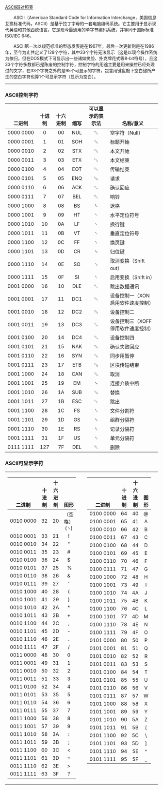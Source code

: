 [ASCII码对照表](http://ascii.911cha.com/)

<div class="mcon">
    <style>
    xianshi{font-family:'lucida sans unicode','arial unicode ms';}
    </style>
    <p>　　ASCII（American Standard Code for Information Interchange，美国信息互换标准代码，ASCⅡ）是基于拉丁字母的一套电脑编码系统。它主要用于显示现代英语和其他西欧语言。它是现今最通用的单字节编码系统，并等同于国际标准ISO/IEC 646。</p>
    <p>　　ASCII第一次以规范标准的型态发表是在1967年，最后一次更新则是在1986年，至今为止共定义了128个字符，其中33个字符无法显示（这是以现今操作系统为依归，但在DOS模式下可显示出一些诸如笑脸、扑克牌花式等8-bit符号），且这33个字符多数都已是陈废的控制字符，控制字符的用途主要是用来操控已经处理过的文字，在33个字符之外的是95个可显示的字符，包含用键盘敲下空白键所产生的空白字符也算1个可显示字符（显示为空白）。</p>
    <hr size="1" />
    <h3 class="f14 p8 center pink">ASCII控制字符</h3>
    <table width="100%" border="0" cellpadding="0" cellspacing="0" class="bx">
        <thead>
            <tr valign="bottom">
                <th>二进制</th>
                <th>十进制</th>
                <th>十六进制</th>
                <th>缩写</th>
                <th>可以显示的表示法</th>
                <th>名称/意义</th>
            </tr>
        </thead>
        <tbody>
            <tr>
                <td>0000&nbsp;0000</td>
                <td align="center">0</td>
                <td align="center">00</td>
                <td align="center">NUL</td>
                <td align="center" class="xianshi">␀</td>
                <td>空字符（Null）</td>
            </tr>
            <tr>
                <td>0000&nbsp;0001</td>
                <td align="center">1</td>
                <td align="center">01</td>
                <td align="center">SOH</td>
                <td align="center" class="xianshi">␁</td>
                <td>标题开始</td>
            </tr>       
            <tr>
                <td>0000&nbsp;0010</td>
                <td align="center">2</td>
                <td align="center">02</td>
                <td align="center">STX</td>
                <td align="center" class="xianshi">␂</td>
                <td>本文开始</td>
            </tr>
            <tr>
                <td>0000&nbsp;0011</td>
                <td align="center">3</td>
                <td align="center">03</td>
                <td align="center">ETX</td>
                <td align="center" class="xianshi">␃</td>
                <td>本文结束</td>
            </tr>
            <tr>
                <td>0000&nbsp;0100</td>
                <td align="center">4</td>
                <td align="center">04</td>
                <td align="center">EOT</td>
                <td align="center" class="xianshi">␄</td>
                <td>传输结束</td>
            </tr>
            <tr>
                <td>0000&nbsp;0101</td>
                <td align="center">5</td>
                <td align="center">05</td>
                <td align="center">ENQ</td>
                <td align="center" class="xianshi">␅</td>
                <td>请求</td>
            </tr>
            <tr>
                <td>0000&nbsp;0110</td>
                <td align="center">6</td>
                <td align="center">06</td>
                <td align="center">ACK</td>
                <td align="center" class="xianshi">␆</td>
                <td>确认回应</td>
            </tr>
            <tr>
                <td>0000&nbsp;0111</td>
                <td align="center">7</td>
                <td align="center">07</td>
                <td align="center">BEL</td>
                <td align="center" class="xianshi">␇</td>
                <td>响铃</td>
            </tr>
            <tr>
                <td>0000&nbsp;1000</td>
                <td align="center">8</td>
                <td align="center">08</td>
                <td align="center">BS</td>
                <td align="center" class="xianshi">␈</td>
                <td>退格</td>
            </tr>
            <tr>
                <td>0000&nbsp;1001</td>
                <td align="center">9</td>
                <td align="center">09</td>
                <td align="center">HT</td>
                <td align="center" class="xianshi">␉</td>
                <td>水平定位符号</td>
            </tr>
            <tr>
                <td>0000&nbsp;1010</td>
                <td align="center">10</td>
                <td align="center">0A</td>
                <td align="center">LF</td>
                <td align="center" class="xianshi">␊</td>
                <td>换行键</td>
            </tr>
            <tr>
                <td>0000&nbsp;1011</td>
                <td align="center">11</td>
                <td align="center">0B</td>
                <td align="center">VT</td>
                <td align="center" class="xianshi">␋</td>
                <td>垂直定位符号</td>
            </tr>
            <tr>
                <td>0000&nbsp;1100</td>
                <td align="center">12</td>
                <td align="center">0C</td>
                <td align="center">FF</td>
                <td align="center" class="xianshi">␌</td>
                <td>换页键</td>
            </tr>
            <tr>
                <td>0000&nbsp;1101</td>
                <td align="center">13</td>
                <td align="center">0D</td>
                <td align="center">CR</td>
                <td align="center" class="xianshi">␍</td>
                <td>归位键</td>
            </tr>
            <tr>
                <td>0000&nbsp;1110</td>
                <td align="center">14</td>
                <td align="center">0E</td>
                <td align="center">SO</td>
                <td align="center" class="xianshi">␎</td>
                <td>取消变换（Shift out）</td>
            </tr>
            <tr>
                <td>0000&nbsp;1111</td>
                <td align="center">15</td>
                <td align="center">0F</td>
                <td align="center">SI</td>
                <td align="center" class="xianshi">␏</td>
                <td>启用变换（Shift in）</td>
            </tr>
            <tr>
                <td>0001&nbsp;0000</td>
                <td align="center">16</td>
                <td align="center">10</td>
                <td align="center">DLE</td>
                <td align="center" class="xianshi">␐</td>
                <td>跳出数据通讯</td>
            </tr>
            <tr>
                <td>0001&nbsp;0001</td>
                <td align="center">17</td>
                <td align="center">11</td>
                <td align="center">DC1</td>
                <td align="center" class="xianshi">␑</td>
                <td>设备控制一（XON 启用软件速度控制）</td>
            </tr>
            <tr>
                <td>0001&nbsp;0010</td>
                <td align="center">18</td>
                <td align="center">12</td>
                <td align="center">DC2</td>
                <td align="center" class="xianshi">␒</td>
                <td>设备控制二</td>
            </tr>
            <tr>
                <td>0001&nbsp;0011</td>
                <td align="center">19</td>
                <td align="center">13</td>
                <td align="center">DC3</td>
                <td align="center" class="xianshi">␓</td>
                <td>设备控制三（XOFF 停用软件速度控制）</td>
            </tr>
            <tr>
                <td>0001&nbsp;0100</td>
                <td align="center">20</td>
                <td align="center">14</td>
                <td align="center">DC4</td>
                <td align="center" class="xianshi">␔</td>
                <td>设备控制四</td>
            </tr>
            <tr>
                <td>0001&nbsp;0101</td>
                <td align="center">21</td>
                <td align="center">15</td>
                <td align="center">NAK</td>
                <td align="center" class="xianshi">␕</td>
                <td>确认失败回应</td>
            </tr>
            <tr>
                <td>0001&nbsp;0110</td>
                <td align="center">22</td>
                <td align="center">16</td>
                <td align="center">SYN</td>
                <td align="center" class="xianshi">␖</td>
                <td>同步用暂停</td>
            </tr>
            <tr>
                <td>0001&nbsp;0111</td>
                <td align="center">23</td>
                <td align="center">17</td>
                <td align="center">ETB</td>
                <td align="center" class="xianshi">␗</td>
                <td>区块传输结束</td>
            </tr>
            <tr>
                <td>0001&nbsp;1000</td>
                <td align="center">24</td>
                <td align="center">18</td>
                <td align="center">CAN</td>
                <td align="center" class="xianshi">␘</td>
                <td>取消</td>
            </tr>
            <tr>
                <td>0001&nbsp;1001</td>
                <td align="center">25</td>
                <td align="center">19</td>
                <td align="center">EM</td>
                <td align="center" class="xianshi">␙</td>
                <td>连接介质中断</td>
            </tr>
            <tr>
                <td>0001&nbsp;1010</td>
                <td align="center">26</td>
                <td align="center">1A</td>
                <td align="center">SUB</td>
                <td align="center" class="xianshi">␚</td>
                <td>替换</td>
            </tr>
            <tr>
                <td>0001&nbsp;1011</td>
                <td align="center">27</td>
                <td align="center">1B</td>
                <td align="center">ESC</td>
                <td align="center" class="xianshi">␛</td>
                <td>跳出</td>
            </tr>
            <tr>
                <td>0001&nbsp;1100</td>
                <td align="center">28</td>
                <td align="center">1C</td>
                <td align="center">FS</td>
                <td align="center" class="xianshi">␜</td>
                <td>文件分割符</td>
            </tr>
            <tr>
                <td>0001&nbsp;1101</td>
                <td align="center">29</td>
                <td align="center">1D</td>
                <td align="center">GS</td>
                <td align="center" class="xianshi">␝</td>
                <td>组群分隔符</td>
            </tr>
            <tr>
                <td>0001&nbsp;1110</td>
                <td align="center">30</td>
                <td align="center">1E</td>
                <td align="center">RS</td>
                <td align="center" class="xianshi">␞</td>
                <td>记录分隔符</td>
            </tr>
            <tr>
                <td>0001&nbsp;1111</td>
                <td align="center">31</td>
                <td align="center">1F</td>
                <td align="center">US</td>
                <td align="center" class="xianshi">␟</td>
                <td>单元分隔符</td>
            </tr>
            <tr>
                <td>0111&nbsp;1111</td>
                <td align="center">127</td>
                <td align="center">7F</td>
                <td align="center">DEL</td>
                <td align="center" class="xianshi">␡</td>
                <td>删除</td>
            </tr>
        </tbody>
    </table>
    <h3 class="f14 p8 center pink">ASCII可显示字符</h3>
    <table width="100%" border="0" cellspacing="0" cellpadding="0">
        <tbody>
            <tr valign="top">
                <td>
                    <table width="100%" border="0" cellpadding="0" cellspacing="0" class="bx">
                        <thead>
                            <tr valign="bottom">
                                <th>二进制</th>
                                <th>十进制</th>
                                <th>十六进制</th>
                                <th>图形</th>
                            </tr>
                        </thead>
                        <tbody>
                            <tr>
                                <td>0010&nbsp;0000</td>
                                <td align="center">32</td>
                                <td align="center">20</td>
                                <td align="center">（空格）(␠)</td>
                            </tr>
                            <tr>
                                <td>0010&nbsp;0001</td>
                                <td align="center">33</td>
                                <td align="center">21</td>
                                <td align="center">!</td>
                            </tr>
                            <tr>
                                <td>0010&nbsp;0010</td>
                                <td align="center">34</td>
                                <td align="center">22</td>
                                <td align="center">&quot;</td>
                            </tr>
                            <tr>
                                <td>0010&nbsp;0011</td>
                                <td align="center">35</td>
                                <td align="center">23</td>
                                <td align="center">#</td>
                            </tr>
                            <tr>
                                <td>0010&nbsp;0100</td>
                                <td align="center">36</td>
                                <td align="center">24</td>
                                <td align="center">$</td>
                            </tr>
                            <tr>
                                <td>0010&nbsp;0101</td>
                                <td align="center">37</td>
                                <td align="center">25</td>
                                <td align="center">&nbsp;%</td>
                            </tr>
                            <tr>
                                <td>0010&nbsp;0110</td>
                                <td align="center">38</td>
                                <td align="center">26</td>
                                <td align="center">&amp;</td>
                            </tr>
                            <tr>
                                <td>0010&nbsp;0111</td>
                                <td align="center">39</td>
                                <td align="center">27</td>
                                <td align="center">'</td>
                            </tr>
                            <tr>
                                <td>0010&nbsp;1000</td>
                                <td align="center">40</td>
                                <td align="center">28</td>
                                <td align="center">(</td>
                            </tr>
                            <tr>
                                <td>0010&nbsp;1001</td>
                                <td align="center">41</td>
                                <td align="center">29</td>
                                <td align="center">)</td>
                            </tr>
                            <tr>
                                <td>0010&nbsp;1010</td>
                                <td align="center">42</td>
                                <td align="center">2A</td>
                                <td align="center">*</td>
                            </tr>
                            <tr>
                                <td>0010&nbsp;1011</td>
                                <td align="center">43</td>
                                <td align="center">2B</td>
                                <td align="center">+</td>
                            </tr>
                            <tr>
                                <td>0010&nbsp;1100</td>
                                <td align="center">44</td>
                                <td align="center">2C</td>
                                <td align="center">,</td>
                            </tr>
                            <tr>
                                <td>0010&nbsp;1101</td>
                                <td align="center">45</td>
                                <td align="center">2D</td>
                                <td align="center">-</td>
                            </tr>
                            <tr>
                                <td>0010&nbsp;1110</td>
                                <td align="center">46</td>
                                <td align="center">2E</td>
                                <td align="center">.</td>
                            </tr>
                            <tr>
                                <td>0010&nbsp;1111</td>
                                <td align="center">47</td>
                                <td align="center">2F</td>
                                <td align="center">/</td>
                            </tr>
                            <tr>
                                <td>0011&nbsp;0000</td>
                                <td align="center">48</td>
                                <td align="center">30</td>
                                <td align="center">0</td>
                            </tr>
                            <tr>
                                <td>0011&nbsp;0001</td>
                                <td align="center">49</td>
                                <td align="center">31</td>
                                <td align="center">1</td>
                            </tr>
                            <tr>
                                <td>0011&nbsp;0010</td>
                                <td align="center">50</td>
                                <td align="center">32</td>
                                <td align="center">2</td>
                            </tr>
                            <tr>
                                <td>0011&nbsp;0011</td>
                                <td align="center">51</td>
                                <td align="center">33</td>
                                <td align="center">3</td>
                            </tr>
                            <tr>
                                <td>0011&nbsp;0100</td>
                                <td align="center">52</td>
                                <td align="center">34</td>
                                <td align="center">4</td>
                            </tr>
                            <tr>
                                <td>0011&nbsp;0101</td>
                                <td align="center">53</td>
                                <td align="center">35</td>
                                <td align="center">5</td>
                            </tr>
                            <tr>
                                <td>0011&nbsp;0110</td>
                                <td align="center">54</td>
                                <td align="center">36</td>
                                <td align="center">6</td>
                            </tr>
                            <tr>
                                <td>0011&nbsp;0111</td>
                                <td align="center">55</td>
                                <td align="center">37</td>
                                <td align="center">7</td>
                            </tr>
                            <tr>
                                <td>0011&nbsp;1000</td>
                                <td align="center">56</td>
                                <td align="center">38</td>
                                <td align="center">8</td>
                            </tr>
                            <tr>
                                <td>0011&nbsp;1001</td>
                                <td align="center">57</td>
                                <td align="center">39</td>
                                <td align="center">9</td>
                            </tr>
                            <tr>
                                <td>0011&nbsp;1010</td>
                                <td align="center">58</td>
                                <td align="center">3A</td>
                                <td align="center">:</td>
                            </tr>
                            <tr>
                                <td>0011&nbsp;1011</td>
                                <td align="center">59</td>
                                <td align="center">3B</td>
                                <td align="center">;</td>
                            </tr>
                            <tr>
                                <td>0011&nbsp;1100</td>
                                <td align="center">60</td>
                                <td align="center">3C</td>
                                <td align="center">&lt;</td>
                            </tr>
                            <tr>
                                <td>0011&nbsp;1101</td>
                                <td align="center">61</td>
                                <td align="center">3D</td>
                                <td align="center">=</td>
                            </tr>
                            <tr>
                                <td>0011&nbsp;1110</td>
                                <td align="center">62</td>
                                <td align="center">3E</td>
                                <td align="center">&gt;</td>
                            </tr>
                            <tr>
                                <td>0011&nbsp;1111</td>
                                <td align="center">63</td>
                                <td align="center">3F</td>
                                <td align="center">?</td>
                            </tr>
                        </tbody>
                    </table>
                </td>
                <td>&nbsp;</td>
                <td>
                    <table width="100%" border="0" cellpadding="0" cellspacing="0" class="bx">
                        <thead>
                            <tr valign="bottom">
                                <th>二进制</th>
                                <th>十进制</th>
                                <th>十六进制</th>
                                <th>图形</th>
                            </tr>
                        </thead>
                        <tbody>
                            <tr>
                                <td>0100&nbsp;0000</td>
                                <td align="center">64</td>
                                <td align="center">40</td>
                                <td align="center">@</td>
                            </tr>
                            <tr>
                                <td>0100&nbsp;0001</td>
                                <td align="center">65</td>
                                <td align="center">41</td>
                                <td align="center">A</td>
                            </tr>
                            <tr>
                                <td>0100&nbsp;0010</td>
                                <td align="center">66</td>
                                <td align="center">42</td>
                                <td align="center">B</td>
                            </tr>
                            <tr>
                                <td>0100&nbsp;0011</td>
                                <td align="center">67</td>
                                <td align="center">43</td>
                                <td align="center">C</td>
                            </tr>
                            <tr>
                                <td>0100&nbsp;0100</td>
                                <td align="center">68</td>
                                <td align="center">44</td>
                                <td align="center">D</td>
                            </tr>
                            <tr>
                                <td>0100&nbsp;0101</td>
                                <td align="center">69</td>
                                <td align="center">45</td>
                                <td align="center">E</td>
                            </tr>
                            <tr>
                                <td>0100&nbsp;0110</td>
                                <td align="center">70</td>
                                <td align="center">46</td>
                                <td align="center">F</td>
                            </tr>
                            <tr>
                                <td>0100&nbsp;0111</td>
                                <td align="center">71</td>
                                <td align="center">47</td>
                                <td align="center">G</td>
                            </tr>
                            <tr>
                                <td>0100&nbsp;1000</td>
                                <td align="center">72</td>
                                <td align="center">48</td>
                                <td align="center">H</td>
                            </tr>
                            <tr>
                                <td>0100&nbsp;1001</td>
                                <td align="center">73</td>
                                <td align="center">49</td>
                                <td align="center">I</td>
                            </tr>
                            <tr>
                                <td>0100&nbsp;1010</td>
                                <td align="center">74</td>
                                <td align="center">4A</td>
                                <td align="center">J</td>
                            </tr>
                            <tr>
                                <td>0100&nbsp;1011</td>
                                <td align="center">75</td>
                                <td align="center">4B</td>
                                <td align="center">K</td>
                            </tr>
                            <tr>
                                <td>0100&nbsp;1100</td>
                                <td align="center">76</td>
                                <td align="center">4C</td>
                                <td align="center">L</td>
                            </tr>
                            <tr>
                                <td>0100&nbsp;1101</td>
                                <td align="center">77</td>
                                <td align="center">4D</td>
                                <td align="center">M</td>
                            </tr>
                            <tr>
                                <td>0100&nbsp;1110</td>
                                <td align="center">78</td>
                                <td align="center">4E</td>
                                <td align="center">N</td>
                            </tr>
                            <tr>
                                <td>0100&nbsp;1111</td>
                                <td align="center">79</td>
                                <td align="center">4F</td>
                                <td align="center">O</td>
                            </tr>
                            <tr>
                                <td>0101&nbsp;0000</td>
                                <td align="center">80</td>
                                <td align="center">50</td>
                                <td align="center">P</td>
                            </tr>
                            <tr>
                                <td>0101&nbsp;0001</td>
                                <td align="center">81</td>
                                <td align="center">51</td>
                                <td align="center">Q</td>
                            </tr>
                            <tr>
                                <td>0101&nbsp;0010</td>
                                <td align="center">82</td>
                                <td align="center">52</td>
                                <td align="center">R</td>
                            </tr>
                            <tr>
                                <td>0101&nbsp;0011</td>
                                <td align="center">83</td>
                                <td align="center">53</td>
                                <td align="center">S</td>
                            </tr>
                            <tr>
                                <td>0101&nbsp;0100</td>
                                <td align="center">84</td>
                                <td align="center">54</td>
                                <td align="center">T</td>
                            </tr>
                            <tr>
                                <td>0101&nbsp;0101</td>
                                <td align="center">85</td>
                                <td align="center">55</td>
                                <td align="center">U</td>
                            </tr>
                            <tr>
                                <td>0101&nbsp;0110</td>
                                <td align="center">86</td>
                                <td align="center">56</td>
                                <td align="center">V</td>
                            </tr>
                            <tr>
                                <td>0101&nbsp;0111</td>
                                <td align="center">87</td>
                                <td align="center">57</td>
                                <td align="center">W</td>
                            </tr>
                            <tr>
                                <td>0101&nbsp;1000</td>
                                <td align="center">88</td>
                                <td align="center">58</td>
                                <td align="center">X</td>
                            </tr>
                            <tr>
                                <td>0101&nbsp;1001</td>
                                <td align="center">89</td>
                                <td align="center">59</td>
                                <td align="center">Y</td>
                            </tr>
                            <tr>
                                <td>0101&nbsp;1010</td>
                                <td align="center">90</td>
                                <td align="center">5A</td>
                                <td align="center">Z</td>
                            </tr>
                            <tr>
                                <td>0101&nbsp;1011</td>
                                <td align="center">91</td>
                                <td align="center">5B</td>
                                <td align="center">[</td>
                            </tr>
                            <tr>
                                <td>0101&nbsp;1100</td>
                                <td align="center">92</td>
                                <td align="center">5C</td>
                                <td align="center">\</td>
                            </tr>
                            <tr>
                                <td>0101&nbsp;1101</td>
                                <td align="center">93</td>
                                <td align="center">5D</td>
                                <td align="center">]</td>
                            </tr>
                            <tr>
                                <td>0101&nbsp;1110</td>
                                <td align="center">94</td>
                                <td align="center">5E</td>
                                <td align="center">^</td>
                            </tr>
                            <tr>
                                <td>0101&nbsp;1111</td>
                                <td align="center">95</td>
                                <td align="center">5F</td>
                                <td align="center">_</td>
                            </tr>
                        </tbody>
                    </table>
                </td>
                <td>&nbsp;</td>
                <td>
                    <table width="100%" border="0" cellpadding="0" cellspacing="0" class="bx">
                        <thead>
                            <tr valign="bottom">
                                <th>二进制</th>
                                <th>十进制</th>
                                <th>十六进制</th>
                                <th>图形</th>
                            </tr>
                        </thead>
                        <tbody>
                            <tr>
                                <td>0110&nbsp;0000</td>
                                <td align="center">96</td>
                                <td align="center">60</td>
                                <td align="center">`</td>
                            </tr>
                            <tr>
                                <td>0110&nbsp;0001</td>
                                <td align="center">97</td>
                                <td align="center">61</td>
                                <td align="center">a</td>
                            </tr>
                            <tr>
                                <td>0110&nbsp;0010</td>
                                <td align="center">98</td>
                                <td align="center">62</td>
                                <td align="center">b</td>
                            </tr>
                            <tr>
                                <td>0110&nbsp;0011</td>
                                <td align="center">99</td>
                                <td align="center">63</td>
                                <td align="center">c</td>
                            </tr>
                            <tr>
                                <td>0110&nbsp;0100</td>
                                <td align="center">100</td>
                                <td align="center">64</td>
                                <td align="center">d</td>
                            </tr>
                            <tr>
                                <td>0110&nbsp;0101</td>
                                <td align="center">101</td>
                                <td align="center">65</td>
                                <td align="center">e</td>
                            </tr>
                            <tr>
                                <td>0110&nbsp;0110</td>
                                <td align="center">102</td>
                                <td align="center">66</td>
                                <td align="center">f</td>
                            </tr>
                            <tr>
                                <td>0110&nbsp;0111</td>
                                <td align="center">103</td>
                                <td align="center">67</td>
                                <td align="center">g</td>
                            </tr>
                            <tr>
                                <td>0110&nbsp;1000</td>
                                <td align="center">104</td>
                                <td align="center">68</td>
                                <td align="center">h</td>
                            </tr>
                            <tr>
                                <td>0110&nbsp;1001</td>
                                <td align="center">105</td>
                                <td align="center">69</td>
                                <td align="center">i</td>
                            </tr>
                            <tr>
                                <td>0110&nbsp;1010</td>
                                <td align="center">106</td>
                                <td align="center">6A</td>
                                <td align="center">j</td>
                            </tr>
                            <tr>
                                <td>0110&nbsp;1011</td>
                                <td align="center">107</td>
                                <td align="center">6B</td>
                                <td align="center">k</td>
                            </tr>
                            <tr>
                                <td>0110&nbsp;1100</td>
                                <td align="center">108</td>
                                <td align="center">6C</td>
                                <td align="center">l</td>
                            </tr>
                            <tr>
                                <td>0110&nbsp;1101</td>
                                <td align="center">109</td>
                                <td align="center">6D</td>
                                <td align="center">m</td>
                            </tr>
                            <tr>
                                <td>0110&nbsp;1110</td>
                                <td align="center">110</td>
                                <td align="center">6E</td>
                                <td align="center">n</td>
                            </tr>
                            <tr>
                                <td>0110&nbsp;1111</td>
                                <td align="center">111</td>
                                <td align="center">6F</td>
                                <td align="center">o</td>
                            </tr>
                            <tr>
                                <td>0111&nbsp;0000</td>
                                <td align="center">112</td>
                                <td align="center">70</td>
                                <td align="center">p</td>
                            </tr>
                            <tr>
                                <td>0111&nbsp;0001</td>
                                <td align="center">113</td>
                                <td align="center">71</td>
                                <td align="center">q</td>
                            </tr>
                            <tr>
                                <td>0111&nbsp;0010</td>
                                <td align="center">114</td>
                                <td align="center">72</td>
                                <td align="center">r</td>
                            </tr>
                            <tr>
                                <td>0111&nbsp;0011</td>
                                <td align="center">115</td>
                                <td align="center">73</td>
                                <td align="center">s</td>
                            </tr>
                            <tr>
                                <td>0111&nbsp;0100</td>
                                <td align="center">116</td>
                                <td align="center">74</td>
                                <td align="center">t</td>
                            </tr>
                            <tr>
                                <td>0111&nbsp;0101</td>
                                <td align="center">117</td>
                                <td align="center">75</td>
                                <td align="center">u</td>
                            </tr>
                            <tr>
                                <td>0111&nbsp;0110</td>
                                <td align="center">118</td>
                                <td align="center">76</td>
                                <td align="center">v</td>
                            </tr>
                            <tr>
                                <td>0111&nbsp;0111</td>
                                <td align="center">119</td>
                                <td align="center">77</td>
                                <td align="center">w</td>
                            </tr>
                            <tr>
                                <td>0111&nbsp;1000</td>
                                <td align="center">120</td>
                                <td align="center">78</td>
                                <td align="center">x</td>
                            </tr>
                            <tr>
                                <td>0111&nbsp;1001</td>
                                <td align="center">121</td>
                                <td align="center">79</td>
                                <td align="center">y</td>
                            </tr>
                            <tr>
                                <td>0111&nbsp;1010</td>
                                <td align="center">122</td>
                                <td align="center">7A</td>
                                <td align="center">z</td>
                            </tr>
                            <tr>
                                <td>0111&nbsp;1011</td>
                                <td align="center">123</td>
                                <td align="center">7B</td>
                                <td align="center">{</td>
                            </tr>
                            <tr>
                                <td>0111&nbsp;1100</td>
                                <td align="center">124</td>
                                <td align="center">7C</td>
                                <td align="center">|</td>
                            </tr>
                            <tr>
                                <td>0111&nbsp;1101</td>
                                <td align="center">125</td>
                                <td align="center">7D</td>
                                <td align="center">}</td>
                            </tr>
                            <tr>
                                <td>0111&nbsp;1110</td>
                                <td align="center">126</td>
                                <td align="center">7E</td>
                                <td align="center">~</td>
                            </tr>
                        </tbody>
                    </table>
                </td>
            </tr>
        </tbody>
    </table>
</div>

